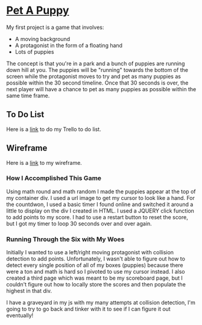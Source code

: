 # [Pet A Puppy](https://mfullford.github.io/project1/)

My first project is a game that involves:

- A moving background
- A protagonist in the form of a floating hand
- Lots of puppies

The concept is that you're in a park and a bunch of puppies are running down hill at you. The puppies will be "running" towards the bottom of the screen while the protagonist moves to try and pet as many puppies as possible within the 30 second timeline. Once that 30 seconds is over, the next player will have a chance to pet as many puppies as possible within the same time frame. 

## To Do List
Here is a [link](https://trello.com/b/Jyiv5fzo/pet-a-puppy) to do my Trello to do list.

## Wireframe 
Here is a [link](https://wireframepro.mockflow.com/view/pet-a-puppy#/page/7415fa9fe4074b759cebc5fb93895e6f) to my wireframe.

### How I Accomplished This Game

Using math round and math random I made the puppies appear at the top of my container div. I used a url image to get my cursor to look like a hand. For the countdwon, I used a basic timer I found online and switched it around a little to display on the div I created in HTML. I used a JQUERY click function to add points to my score. I had to use a restart button to reset the score, but I got my timer to loop 30 seconds over and over again.

### Running Through the Six with My Woes

Initially I wanted to use a left/right moving protagonist with collision detection to add points. Unfortunately, I wasn't able to figure out how to detect every single position of all of my boxes (puppies) because there were a ton and math is hard so I pivoted to use my cursor instead. I also created a third page which was meant to be my scoreboard page, but I couldn't figure out how to locally store the scores and then populate the highest in that div.

I have a graveyard in my js with my many attempts at collision detection, I'm going to try to go back and tinker with it to see if I can figure it out eventually!
